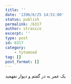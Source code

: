```yaml
---
title: ''
date: '1396/6/25 14:51:00'
status: publish
permalink: /6317
author: straxico
excerpt: ''
type: post
id: 6317
category:
    - tytomood
tag: []
post_format: []
---
```

یک عمر به در گفتم و دیوار نفهمید